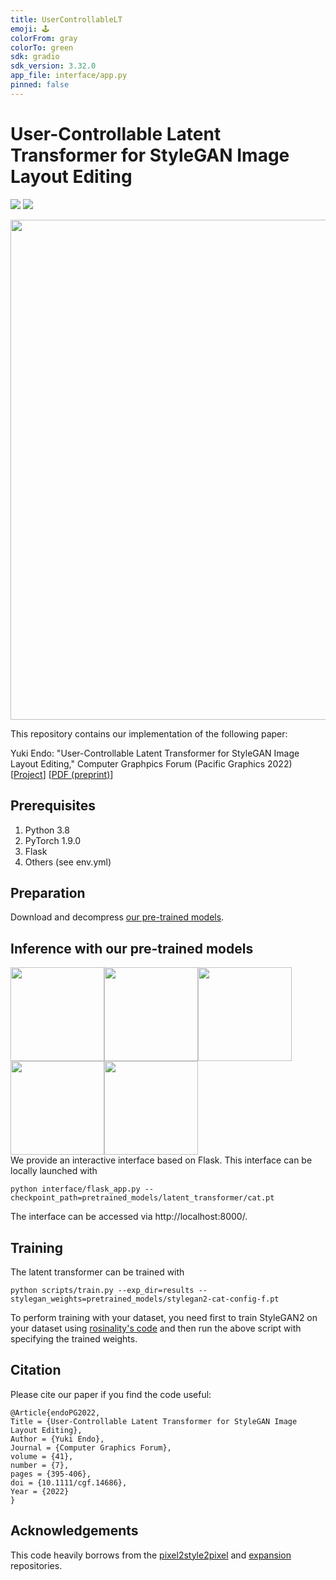 ```yaml
---
title: UserControllableLT 
emoji: 🕹️
colorFrom: gray
colorTo: green
sdk: gradio
sdk_version: 3.32.0
app_file: interface/app.py
pinned: false
---
```

# User-Controllable Latent Transformer for StyleGAN Image Layout Editing
  <a href="https://arxiv.org/abs/2208.12408"><img src="https://img.shields.io/badge/arXiv-2208.12408-b31b1b.svg"></a>
  <a href="https://opensource.org/licenses/MIT"><img src="https://img.shields.io/badge/License-MIT-yellow.svg"></a>
<p align="center">
<img src="docs/teaser.jpg" width="800px"/>
</p>

This repository contains our implementation of the following paper:

Yuki Endo: "User-Controllable Latent Transformer for StyleGAN Image Layout Editing," Computer Graphpics Forum (Pacific Graphics 2022) [[Project](http://www.cgg.cs.tsukuba.ac.jp/~endo/projects/UserControllableLT)] [[PDF (preprint)](http://arxiv.org/abs/2208.12408)]

## Prerequisites  
1. Python 3.8
2. PyTorch 1.9.0
3. Flask
4. Others (see env.yml)

## Preparation
Download and decompress <a href="https://drive.google.com/file/d/1lBL_J-uROvqZ0BYu9gmEcMCNyaPo9cBY/view?usp=sharing">our pre-trained models</a>.

## Inference with our pre-trained models
<img src="docs/thumb.gif" width="150px"/><img src="docs/car.gif" width="150px"/><img src="docs/church.gif" width="150px"/><img src="docs/ffhq.gif" width="150px"/><img src="docs/anime.gif" width="150px"/><br>
We provide an interactive interface based on Flask. This interface can be locally launched with
```
python interface/flask_app.py --checkpoint_path=pretrained_models/latent_transformer/cat.pt
```
The interface can be accessed via http://localhost:8000/.

## Training
The latent transformer can be trained with
```
python scripts/train.py --exp_dir=results --stylegan_weights=pretrained_models/stylegan2-cat-config-f.pt
```
To perform training with your dataset, you need first to train StyleGAN2 on your dataset using [rosinality's code](https://github.com/rosinality/stylegan2-pytorch) and then run the above script with specifying the trained weights. 

## Citation
Please cite our paper if you find the code useful:
```
@Article{endoPG2022,
Title = {User-Controllable Latent Transformer for StyleGAN Image Layout Editing},
Author = {Yuki Endo},
Journal = {Computer Graphics Forum},
volume = {41},
number = {7},
pages = {395-406},
doi = {10.1111/cgf.14686},
Year = {2022}
}
```

## Acknowledgements
This code heavily borrows from the [pixel2style2pixel](https://github.com/eladrich/pixel2style2pixel) and [expansion](https://github.com/gengshan-y/expansion) repositories. 
